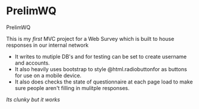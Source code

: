 # PrelimWQ
PrelimWQ

This is my *first* MVC project for a Web Survey which is built to house responses in our internal network
* It writes to mutiple DB's and for testing can be set to create username and accounts.
* It also heavily uses bootstrap to style @html.radiobuttonfor as buttons for use on a mobile device.
* It also does checks the state of questionnaire at each page load to make sure people aren't filling in mulitple responses.

*Its clunky but it works* 
